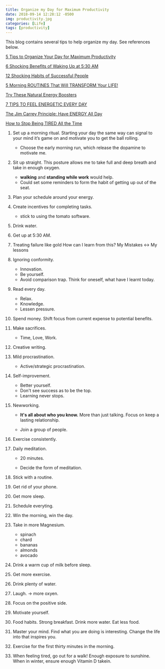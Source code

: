 ```yaml
---
title: Organize my Day for Maximum Productivity
date: 2018-09-14 12:28:12 -0500
img: productivity.jpg
categories: [Life]
tags: [productivity]
---
```


This blog contains several tips to help organize my day. See references below.

[5 Tips to Organize Your Day for Maximum Productivity](https://www.huffingtonpost.com/daniel-scalco/productivity-tips_b_7608084.html)

[6 Shocking Benefits of Waking Up at 5:30 AM](https://www.youtube.com/watch?v=GXEyEimrKVQ)

[12 Shocking Habits of Successful People](https://www.youtube.com/watch?v=_ulhxX_tnqY)

[5 Morning ROUTINES That Will TRANSFORM Your LIFE!](https://www.youtube.com/watch?v=LmO5aLvwe8A)

[Try These Natural Energy Boosters](https://www.youtube.com/watch?v=U5Cb11BLKso)

[7 TIPS TO FEEL ENERGETIC EVERY DAY](https://www.youtube.com/watch?v=10VqctU8_Xs)

[The Jim Carrey Principle: Have ENERGY All Day](https://www.youtube.com/watch?v=NGUXQokdDTw)

[How to Stop Being TIRED All the Time](https://www.youtube.com/watch?v=HmZs6_CJ_u8)

1. Set up a morning ritual.
Starting your day the same way can signal to your mind it’s game on and motivate you to get the ball rolling. 

    - Choose the early morning run, which release the dopamine to motivate me. 

2. Sit up straight. 
This posture allows me to take full and deep breath and take in enough oxygen. 

    - **walking** and **standing while work** would help. 
    - Could set some reminders to form the habit of getting up out of the seat.

3. Plan your schedule around your energy.

4. Create incentives for completing tasks.
    - stick to using the tomato software.

5. Drink water.

6. Get up at 5:30 AM.

7. Treating failure like gold
How can I learn from this?
My Mistakes <-> My lessons

8. Ignoring conformity.
    - Innovation.
    - Be yourself.
    - Avoid comparison trap. Think for oneself, what have I learnt today.

9. Read every day.
    - Relax.
    - Knowledge.
    - Lessen pressure.

10. Spend money. Shift focus from current expense to potential benefits.

11. Make sacrifices.
    - Time, Love, Work.

12. Creative writing.

13. Mild procrastination.
    - Active/strategic procrastination.

14. Self-improvement.
    - Better yourself.
    - Don't see success as to be the top.
    - Learning never stops.

15. Newworking.
    - **It's all about who you know.** More than just talking. Focus on keep a lasting relationship.

    - Join a group of people.

16. Exercise consistently.

17. Daily meditation.
    - 20 minutes.

    - Decide the form of meditation.

18. Stick with a routine.

19. Get rid of your phone.

20. Get more sleep.

21. Schedule everyting.

22. Win the morning, win the day.

23. Take in more Magnesium.
    - spinach
    - chard
    - bananas
    - almonds
    - avocado

24. Drink a warm cup of milk before sleep.

25. Get more exercise.

26. Drink plenty of water.

27. Laugh. -> more oxyen.

28. Focus on the positive side.

29. Motivate yourself. 

30. Food habits. Strong breakfast. Drink more water. Eat less food.

31. Master your mind. Find what you are doing is interesting. Change the life into that inspires you.

32. Exercise for the first thirty minutes in the morning.

33. When feeling tired, go out for a walk! Enough exposure to sunshine. When in winter, ensure enough Vitamin D takein.
